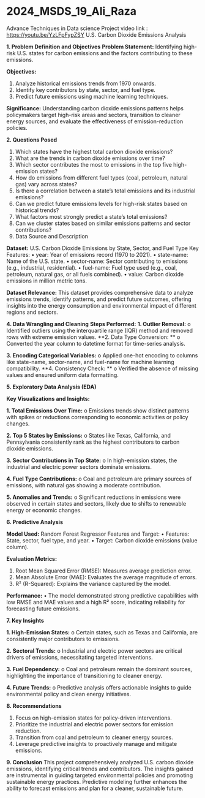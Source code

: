 # 2024_MSDS_19_Ali_Raza
Advance Techniques in Data science Project
video link : https://youtu.be/YzLFpFypZSY
U.S. Carbon Dioxide Emissions Analysis

**1. Problem Definition and Objectives**
**Problem Statement:**
Identifying high-risk U.S. states for carbon emissions and the factors contributing to these emissions.

**Objectives:**
1.	Analyze historical emissions trends from 1970 onwards.
2.	Identify key contributors by state, sector, and fuel type.
3.	Predict future emissions using machine learning techniques.

**Significance:**
Understanding carbon dioxide emissions patterns helps policymakers target high-risk areas and sectors, transition to cleaner energy sources, and evaluate the effectiveness of emission-reduction policies.

**2. Questions Posed**
1.	Which states have the highest total carbon dioxide emissions?
2.	What are the trends in carbon dioxide emissions over time?
3.	Which sector contributes the most to emissions in the top five high-emission states?
4.	How do emissions from different fuel types (coal, petroleum, natural gas) vary across states?
5.	Is there a correlation between a state’s total emissions and its industrial emissions?
6.	Can we predict future emissions levels for high-risk states based on historical trends?
7.	What factors most strongly predict a state’s total emissions?
8.	Can we cluster states based on similar emissions patterns and sector contributions?
3. Data Source and Description

**Dataset:**
U.S. Carbon Dioxide Emissions by State, Sector, and Fuel Type
Key Features:
•	year: Year of emissions record (1970 to 2021).
•	state-name: Name of the U.S. state.
•	sector-name: Sector contributing to emissions (e.g., industrial, residential).
•	fuel-name: Fuel type used (e.g., coal, petroleum, natural gas, or all fuels combined).
•	value: Carbon dioxide emissions in million metric tons.

**Dataset Relevance:**
This dataset provides comprehensive data to analyze emissions trends, identify patterns, and predict future outcomes, offering insights into the energy consumption and environmental impact of different regions and sectors.

**4. Data Wrangling and Cleaning**
**Steps Performed:**
**1.	Outlier Removal:** 
o	Identified outliers using the interquartile range (IQR) method and removed rows with extreme emission values.
**2.	Data Type Conversion: **
o	Converted the year column to datetime format for time-series analysis.

**3.	Encoding Categorical Variables:** 
o	Applied one-hot encoding to columns like state-name, sector-name, and fuel-name for machine learning compatibility.
**4.	Consistency Check: **
o	Verified the absence of missing values and ensured uniform data formatting.

**5. Exploratory Data Analysis (EDA)**

**Key Visualizations and Insights:**

**1.	Total Emissions Over Time:**
o	Emissions trends show distinct patterns with spikes or reductions corresponding to economic activities or policy changes.

**2.	Top 5 States by Emissions:**
o	States like Texas, California, and Pennsylvania consistently rank as the highest contributors to carbon dioxide emissions.

**3.	Sector Contributions in Top State:**
o	In high-emission states, the industrial and electric power sectors dominate emissions.

**4.	Fuel Type Contributions:**
o	Coal and petroleum are primary sources of emissions, with natural gas showing a moderate contribution.

**5.	Anomalies and Trends:**
o	Significant reductions in emissions were observed in certain states and sectors, likely due to shifts to renewable energy or economic changes.

**6. Predictive Analysis**

**Model Used:**
Random Forest Regressor
Features and Target:
•	Features: State, sector, fuel type, and year.
•	Target: Carbon dioxide emissions (value column).

**Evaluation Metrics:**
1.	Root Mean Squared Error (RMSE): Measures average prediction error.
2.	Mean Absolute Error (MAE): Evaluates the average magnitude of errors.
3.	R² (R-Squared): Explains the variance captured by the model.

**Performance:**
•	The model demonstrated strong predictive capabilities with low RMSE and MAE values and a high R² score, indicating reliability for forecasting future emissions.

**7. Key Insights**

**1.	High-Emission States:**
o	Certain states, such as Texas and California, are consistently major contributors to emissions.

**2.	Sectoral Trends:**
o	Industrial and electric power sectors are critical drivers of emissions, necessitating targeted interventions.

**3.	Fuel Dependency:**
o	Coal and petroleum remain the dominant sources, highlighting the importance of transitioning to cleaner energy.

**4.	Future Trends:**
o	Predictive analysis offers actionable insights to guide environmental policy and clean energy initiatives.

**8. Recommendations**
1.	Focus on high-emission states for policy-driven interventions.
2.	Prioritize the industrial and electric power sectors for emission reduction.
3.	Transition from coal and petroleum to cleaner energy sources.
4.	Leverage predictive insights to proactively manage and mitigate emissions.

**9. Conclusion**
This project comprehensively analyzed U.S. carbon dioxide emissions, identifying critical trends and contributors. The insights gained are instrumental in guiding targeted environmental policies and promoting sustainable energy practices. Predictive modeling further enhances the ability to forecast emissions and plan for a cleaner, sustainable future.
